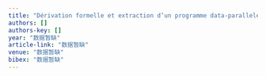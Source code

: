 ```yaml
---
title: "Dérivation formelle et extraction d’un programme data-parallele pour le probleme des valeurs inférieures les plus proches"
authors: []
authors-key: []
year: "数据暂缺"
article-link: "数据暂缺"
venue: "数据暂缺"
bibex: "数据暂缺"
---
```


